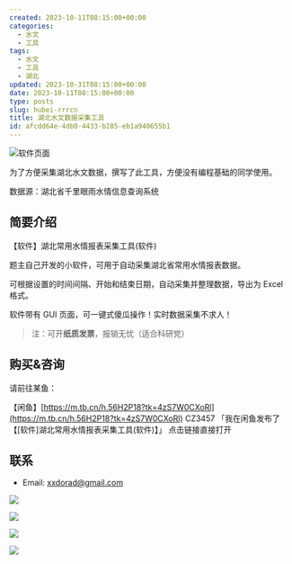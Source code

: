 ```yaml
---
created: 2023-10-11T08:15:00+00:00
categories:
  - 水文
  - 工具
tags:
  - 水文
  - 工具
  - 湖北
updated: 2023-10-31T08:15:00+00:00
date: 2023-10-11T08:15:00+00:00
type: posts
slug: hubei-rrrcn
title: 湖北水文数据采集工具
id: afcdd64e-4db0-4433-b285-eb1a940655b1
---
```


![软件页面](https://prod-files-secure.s3.us-west-2.amazonaws.com/9724a895-d6d5-4e82-9739-74885ea5ba68/a3e6f62b-e4ca-42ac-9a93-d4a8042221fe/Untitled.png?X-Amz-Algorithm=AWS4-HMAC-SHA256&X-Amz-Content-Sha256=UNSIGNED-PAYLOAD&X-Amz-Credential=AKIAT73L2G45EIPT3X45%2F20231104%2Fus-west-2%2Fs3%2Faws4_request&X-Amz-Date=20231104T140806Z&X-Amz-Expires=3600&X-Amz-Signature=b059d08a753e68f71888ce2dd0f6c906d763e53122eed888fd68fcb176d2fd8f&X-Amz-SignedHeaders=host&x-id=GetObject)

为了方便采集湖北水文数据，撰写了此工具，方便没有编程基础的同学使用。

数据源：湖北省千里眼雨水情信息查询系统

## 简要介绍

【软件】湖北常用水情报表采集工具(软件)

题主自己开发的小软件，可用于自动采集湖北省常用水情报表数据。

可根据设置的时间间隔、开始和结束日期，自动采集并整理数据，导出为 Excel 格式。

软件带有 GUI 页面，可一键式傻瓜操作！实时数据采集不求人！

> 注：可开**纸质发票**，报销无忧（适合科研党）

## 购买&咨询

请前往某鱼：

【闲鱼】[https://m.tb.cn/h.56H2P18?tk=4zS7W0CXoRl](https://m.tb.cn/h.56H2P18?tk=4zS7W0CXoRl) CZ3457 「我在闲鱼发布了【[软件]湖北常用水情报表采集工具(软件)】」
点击链接直接打开

## 联系

- Email: xxdorad@gmail.com

![](https://prod-files-secure.s3.us-west-2.amazonaws.com/9724a895-d6d5-4e82-9739-74885ea5ba68/7f969806-fac7-4a46-89ce-efbf5f9349f8/Untitled.png?X-Amz-Algorithm=AWS4-HMAC-SHA256&X-Amz-Content-Sha256=UNSIGNED-PAYLOAD&X-Amz-Credential=AKIAT73L2G45EIPT3X45%2F20231104%2Fus-west-2%2Fs3%2Faws4_request&X-Amz-Date=20231104T140806Z&X-Amz-Expires=3600&X-Amz-Signature=656880999cff97933503cb4aa0611cd568bbc31cd261e151f45fdd3a29dbd5e6&X-Amz-SignedHeaders=host&x-id=GetObject)

![](https://prod-files-secure.s3.us-west-2.amazonaws.com/9724a895-d6d5-4e82-9739-74885ea5ba68/2c9eb592-2477-4af4-9de8-823ca2115180/Untitled.png?X-Amz-Algorithm=AWS4-HMAC-SHA256&X-Amz-Content-Sha256=UNSIGNED-PAYLOAD&X-Amz-Credential=AKIAT73L2G45EIPT3X45%2F20231104%2Fus-west-2%2Fs3%2Faws4_request&X-Amz-Date=20231104T140806Z&X-Amz-Expires=3600&X-Amz-Signature=c23869241bdec5b46d43db13b04961d46da1c09f2a60b648ef0b8bf45e13bb9f&X-Amz-SignedHeaders=host&x-id=GetObject)

![](https://prod-files-secure.s3.us-west-2.amazonaws.com/9724a895-d6d5-4e82-9739-74885ea5ba68/8177260b-d1bb-4966-8506-3cac727fe588/Untitled.png?X-Amz-Algorithm=AWS4-HMAC-SHA256&X-Amz-Content-Sha256=UNSIGNED-PAYLOAD&X-Amz-Credential=AKIAT73L2G45EIPT3X45%2F20231104%2Fus-west-2%2Fs3%2Faws4_request&X-Amz-Date=20231104T140806Z&X-Amz-Expires=3600&X-Amz-Signature=b3c7a04ce7824926cd9dd027dfdc86ddadff0088fd188dd2a1c0b07285e71585&X-Amz-SignedHeaders=host&x-id=GetObject)

![](https://prod-files-secure.s3.us-west-2.amazonaws.com/9724a895-d6d5-4e82-9739-74885ea5ba68/fba7637a-82a6-47b3-9941-f0642686d874/Untitled.png?X-Amz-Algorithm=AWS4-HMAC-SHA256&X-Amz-Content-Sha256=UNSIGNED-PAYLOAD&X-Amz-Credential=AKIAT73L2G45EIPT3X45%2F20231104%2Fus-west-2%2Fs3%2Faws4_request&X-Amz-Date=20231104T140806Z&X-Amz-Expires=3600&X-Amz-Signature=32eb90dc704cd73502d7b3237fda30d85835f333ae99d0f335cae2cb458f3450&X-Amz-SignedHeaders=host&x-id=GetObject)
